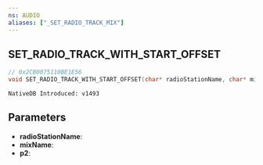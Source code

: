 ```yaml
---
ns: AUDIO
aliases: ["_SET_RADIO_TRACK_MIX"]
---
```

## SET_​RADIO_​TRACK_​WITH_​START_​OFFSET

```c
// 0x2CB0075110BE1E56
void SET_​RADIO_​TRACK_​WITH_​START_​OFFSET(char* radioStationName, char* mixName, int p2);
```

```
NativeDB Introduced: v1493
```

## Parameters
* **radioStationName**:
* **mixName**:
* **p2**:
